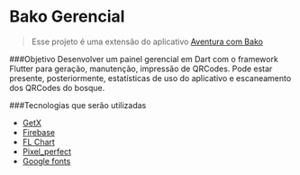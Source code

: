 # Bako Gerencial
> Esse projeto é uma extensão do aplicativo [Aventura com Bako](https://github.com/rodrigorafaeldamaceno/aventura_com_bako/ "Aventura com Bako")

###Objetivo
Desenvolver um painel gerencial em Dart com o framework Flutter para geração, manutenção, impressão de QRCodes.
Pode estar presente, posteriormente, estatísticas de uso do aplicativo e escaneamento dos QRCodes do bosque.

###Tecnologias que serão utilizadas
- [GetX](https://github.com/jonataslaw/getx/ "GetX")
- [Firebase](https://github.com/FirebaseExtended/firebase-dart)
- [FL Chart](https://github.com/imaNNeoFighT/fl_chart)
- [Pixel_perfect](https://github.com/kherel/pixel_perfect)
- [Google fonts](https://github.com/material-foundation/google-fonts-flutter/)